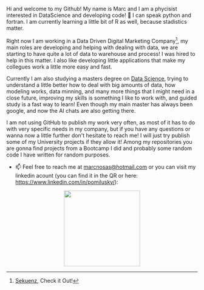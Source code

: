 Hi and welcome to my Github! 
My name is Marc and I am a phycisist interested in DataScience and developing code! 👀 
I can speak python and fortran. I am currently learning a little bit of R as well, because stadistics matter.

Right now I am working in a Data Driven Digital Marketing Company[^1], my main roles are developing and helping with dealing with data, we are starting to have quite a lot of data to warehouse and process! I was hired to help in this matter. I also like developing little applications that make my collegues work a little more easy and fast. 

Currently I am also studying a masters degree on [Data Science](https://estudis.uoc.edu/ca/graus/data-science/presentacio), trying to understand a little better how to deal with big amounts of data, how modeling works, data minning, and many more things that I might need in a close future, improving my skills is something I like to work with, and guided study is a fast way to learn! Even though my main master has always been google, and now the AI chats are also getting there. 

I am not using GitHub to publish my work very often, as most of it has to do with very specific needs in my company, but if you have any questions or wanna now a little further don't hesitate to reach me! I will just try publish some of my University projects if they allow it! Among my repositories you are gonna find projects from a Bootcamp I did and probably some random code I have written for random purposes.

- 📫 Feel free to reach me at marcnosas@hotmail.com or you can visit my linkedin acount (you can find it in the QR or here: https://www.linkedin.com/in/pomilusky/): 

<div align=center><img src ="https://user-images.githubusercontent.com/94927577/158353058-8129bd0c-4d64-4fa9-b4f1-636ee16f4d84.png" width="200" height="200"/></div>

[^1]: [Sekuenz](https://sekuenz.com/), Check it Out! 


<!---
Pomilusky/Pomilusky is a ✨ special ✨ repository because its `README.md` (this file) appears on your GitHub profile.
You can click the Preview link to take a look at your changes.
```python
s = "Python syntax highlighting"
print s
```
Here is a simple footnote[^1].

A footnote can also have multiple lines[^2].  

You can also use words, to fit your writing style more closely[^note].

[^1]: My reference.
[^2]: Every new line should be prefixed with 2 spaces.  
  This allows you to have a footnote with multiple lines.
[^note]:
    Named footnotes will still render with numbers instead of the text but allow easier identification and linking.  
    This footnote also has been made with a different syntax using 4 spaces for new lines.
(https://sekuenz.com/, check it out!)
--->
